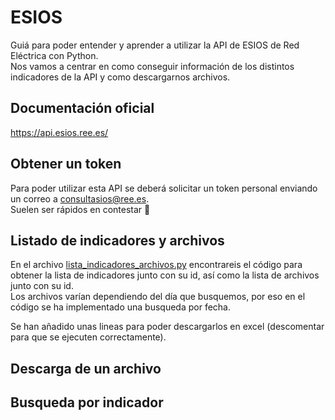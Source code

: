 # ESIOS

Guiá para poder entender y aprender a utilizar la API de ESIOS de Red Eléctrica con Python.  
Nos vamos a centrar en como conseguir información de los distintos indicadores de la API y como descargarnos archivos.

## Documentación oficial
https://api.esios.ree.es/

## Obtener un token

Para poder utilizar esta API se deberá solicitar un token personal enviando un correo a consultasios@ree.es.  
Suelen ser rápidos en contestar 🤞

## Listado de indicadores y archivos
En el archivo [lista_indicadores_archivos.py](examples/lista_indicadores_archivos.py) encontrareis el código para obtener la lista de indicadores junto con su id, así como la lista de archivos junto con su id.  
Los archivos varían dependiendo del día que busquemos, por eso en el código se ha implementado una busqueda por fecha.  

Se han añadido unas lineas para poder descargarlos en excel (descomentar para que se ejecuten correctamente).

## Descarga de un archivo

## Busqueda por indicador



